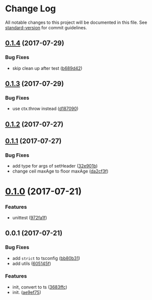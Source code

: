 # Change Log

All notable changes to this project will be documented in this file. See [standard-version](https://github.com/conventional-changelog/standard-version) for commit guidelines.

<a name="0.1.4"></a>
## [0.1.4](https://github.com/HKUST-VISLab/koa-static-ts/compare/v0.1.3...v0.1.4) (2017-07-29)


### Bug Fixes

* skip clean up after test ([b689d42](https://github.com/HKUST-VISLab/koa-static-ts/commit/b689d42))



<a name="0.1.3"></a>
## [0.1.3](https://github.com/HKUST-VISLab/koa-static-ts/compare/v0.1.2...v0.1.3) (2017-07-29)


### Bug Fixes

* use ctx.throw instead ([d187090](https://github.com/HKUST-VISLab/koa-static-ts/commit/d187090))



<a name="0.1.2"></a>
## [0.1.2](https://github.com/HKUST-VISLab/koa-static-ts/compare/v0.1.1...v0.1.2) (2017-07-27)



<a name="0.1.1"></a>
## [0.1.1](https://github.com/HKUST-VISLab/koa-static-ts/compare/v0.1.0...v0.1.1) (2017-07-27)


### Bug Fixes

* add type for args of  setHeader ([32e901b](https://github.com/HKUST-VISLab/koa-static-ts/commit/32e901b))
* change ceil maxAge to floor maxAge ([da2cf3f](https://github.com/HKUST-VISLab/koa-static-ts/commit/da2cf3f))



<a name="0.1.0"></a>
# [0.1.0](https://github.com/HKUST-VISLab/koa-static-ts/compare/v0.0.1...v0.1.0) (2017-07-21)


### Features

* unittest ([972fa1f](https://github.com/HKUST-VISLab/koa-static-ts/commit/972fa1f))



<a name="0.0.1"></a>
## 0.0.1 (2017-07-21)


### Bug Fixes

* add `strict` to tsconfig ([bb80b31](https://github.com/HKUST-VISLab/koa-static-ts/commit/bb80b31))
* add utils ([605145f](https://github.com/HKUST-VISLab/koa-static-ts/commit/605145f))


### Features

* init, convert to ts ([3683ffc](https://github.com/HKUST-VISLab/koa-static-ts/commit/3683ffc))
* init. ([ae9ef75](https://github.com/HKUST-VISLab/koa-static-ts/commit/ae9ef75))
